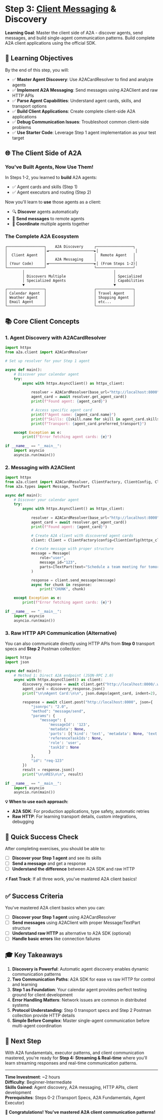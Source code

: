 # Step 3: [Client Messaging](https://a2a-protocol.org/latest/specification/#7-protocol-rpc-methods) & Discovery

**Learning Goal**: Master the client side of A2A - discover agents, send messages, and build single-agent communication patterns. Build complete A2A client applications using the official SDK.

## 🎯 Learning Objectives

By the end of this step, you will:

- ✅ **Master Agent Discovery**: Use A2ACardResolver to find and analyze agents
- ✅ **Implement A2A Messaging**: Send messages using A2AClient and raw HTTP APIs
- ✅ **Parse Agent Capabilities**: Understand agent cards, skills, and transport options
- ✅ **Build Client Applications**: Create complete client-side A2A applications
- ✅ **Debug Communication Issues**: Troubleshoot common client-side problems
- ✅ **Use Starter Code**: Leverage Step 1 agent implementation as your test target

## 🌐 The Client Side of A2A

### You've Built Agents, Now Use Them!

In Steps 1-2, you learned to **build** A2A agents:

- ✅ Agent cards and skills (Step 1)
- ✅ Agent executors and routing (Step 2)

Now you'll learn to **use** those agents as a client:

- 🔍 **Discover** agents automatically
- 📨 **Send messages** to remote agents
- 🤝 **Coordinate** multiple agents together

### The Complete A2A Ecosystem

```
┌─────────────────┐    A2A Discovery     ┌─────────────────┐
│                 │◄─────────────────────►│                 │
│  Client Agent   │                      │  Remote Agent   │
│                 │    A2A Messaging     │                 │
│ (Your Code)     │◄─────────────────────►│ (From Steps 1-2)│
└─────────────────┘                      └─────────────────┘
        │                                         │
        │ Discovers Multiple                      │ Specialized
        │ Specialized Agents                      │ Capabilities
        ▼                                         ▼
┌─────────────────┐                      ┌─────────────────┐
│ Calendar Agent  │                      │ Travel Agent    │
│ Weather Agent   │                      │ Shopping Agent  │
│ Email Agent     │                      │ etc...          │
└─────────────────┘                      └─────────────────┘
```

## 📚 Core Client Concepts

### 1. Agent Discovery with A2ACardResolver

```python
import httpx
from a2a.client import A2ACardResolver

# Set up resolver for your Step 1 agent

async def main():
    # Discover your calendar agent
    try:
        async with httpx.AsyncClient() as httpx_client:
            
            resolver = A2ACardResolver(base_url="http://localhost:8000", httpx_client=httpx_client)
            agent_card = await resolver.get_agent_card()
            print(f"Found agent: {agent_card}")

            # Access specific agent card
            print(f"Agent name: {agent_card.name}")
            print(f"Skills: {[skill.name for skill in agent_card.skills]}")
            print(f"Transport: {agent_card.preferred_transport}")

    except Exception as e:
        print(f"Error fetching agent cards: {e}")
        
if __name__ == "__main__":
    import asyncio
    asyncio.run(main())
```

### 2. Messaging with A2AClient

```python
import httpx
from a2a.client import A2ACardResolver, ClientFactory, ClientConfig, Client
from a2a.types import Message, TextPart

async def main():
    # Discover your calendar agent
    try:
        async with httpx.AsyncClient() as httpx_client:
            
            resolver = A2ACardResolver(base_url="http://localhost:8000", httpx_client=httpx_client)
            agent_card = await resolver.get_agent_card()
            print(f"Found agent: {agent_card}")

            # Create A2A client with discovered agent cards
            client: Client = ClientFactory(config=ClientConfig(httpx_client=httpx_client, streaming=False)).create(card=agent_card)

            # Create message with proper structure
            message = Message(
                role="user",
                message_id="123",
                parts=[TextPart(text="Schedule a team meeting for tomorrow at 2 PM")]
            )

            response = client.send_message(message)
            async for chunk in response:
                print("CHUNK", chunk)

    except Exception as e:
        print(f"Error fetching agent cards: {e}")
        
if __name__ == "__main__":
    import asyncio
    asyncio.run(main())
```

### 3. Raw HTTP API Communication (Alternative)

You can also communicate directly using HTTP APIs from **Step 0** transport specs and **Step 2** Postman collection:

```python
import httpx
import json

async def main():
    # Method 1: Direct A2A endpoint (JSON-RPC 2.0)
    async with httpx.AsyncClient() as client:
        discovery_response = await client.get("http://localhost:8000/.well-known/agent-card.json")
        agent_card = discovery_response.json()
        print("\n\nAgent Card:\n\n", json.dumps(agent_card, indent=2), "\n\n")

        response = await client.post("http://localhost:8000", json={
            "jsonrpc": "2.0",
            "method": "message/send",
            "params": {
                "message": {
                    'messageId': '123', 
                    'metadata': None, 
                    'parts': [{'kind': 'text', 'metadata': None, 'text': 'Schedule a team meeting for tomorrow at 2 PM'}], 
                    'referenceTaskIds': None, 
                    'role': 'user', 
                    'taskId': None
                    }
            },
            "id": "req-123"
        })
        result = response.json()
        print("\n\nRES\n\n", result)
    
if __name__ == "__main__":
    import asyncio
    asyncio.run(main())
```

**💡 When to use each approach:**

- **A2A SDK**: For production applications, type safety, automatic retries
- **Raw HTTP**: For learning transport details, custom integrations, debugging

## 🎯 Quick Success Check

After completing exercises, you should be able to:

- [ ] **Discover your Step 1 agent** and see its skills
- [ ] **Send a message** and get a response
- [ ] **Understand the difference** between A2A SDK and raw HTTP

**⚡ Fast Track**: If all three work, you've mastered A2A client basics!

## ✅ Success Criteria

You've mastered A2A client basics when you can:

- [ ] **Discover your Step 1 agent** using A2ACardResolver
- [ ] **Send messages** using A2AClient with proper Message/TextPart structure
- [ ] **Understand raw HTTP** as alternative to A2A SDK (optional)
- [ ] **Handle basic errors** like connection failures

## 🎓 Key Takeaways

1. **Discovery is Powerful**: Automatic agent discovery enables dynamic communication patterns
2. **Two Communication Paths**: A2A SDK for ease vs raw HTTP for control and learning
3. **Step 1 as Foundation**: Your calendar agent provides perfect testing ground for client development
4. **Error Handling Matters**: Network issues are common in distributed systems
5. **Protocol Understanding**: Step 0 transport specs and Step 2 Postman collection provide HTTP details
6. **Simple Before Complex**: Master single-agent communication before multi-agent coordination

## 🚀 Next Step

With A2A fundamentals, executor patterns, and client communication mastered, you're ready for **Step 4: Streaming & Real-time** where you'll learn streaming responses and real-time communication patterns.

---

**Time Investment**: ~2 hours  
**Difficulty**: Beginner-Intermediate  
**Skills Gained**: Agent discovery, A2A messaging, HTTP APIs, client development  
**Prerequisites**: Steps 0-2 (Transport Specs, A2A Fundamentals, Agent Executor)

**🎉 Congratulations! You've mastered A2A client communication patterns!**

